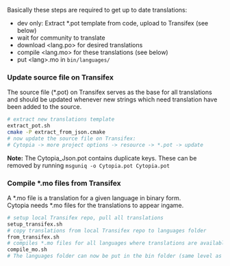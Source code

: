 Basically these steps are required to get up to date translations:
- dev only: Extract \*.pot template from code, upload to Transifex (see below)
- wait for community to translate
- download \<lang.po\> for desired translations
- compile \<lang.mo\> for these translations (see below)
- put \<lang\>.mo in ```bin/languages/```

### Update source file on Transifex
The source file (\*.pot) on Transifex serves as the base for all translations and
should be updated whenever new strings which need translation have been added to the source.

```bash
# extract new translations template
extract_pot.sh
cmake -P extract_from_json.cmake
# now update the source file on Transifex:
# Cytopia -> more project options -> resource -> *.pot -> update
```

**Note:** The Cytopia_Json.pot contains duplicate keys.
These can be removed by running `msguniq -o Cytopia.pot Cytopia.pot`

### Compile *.mo files from Transifex
A \*.mo file is a translation for a given language in binary form.  
Cytopia needs \*.mo files for the translations to appear ingame.

```bash
# setup local Transifex repo, pull all translations
setup_transifex.sh
# copy translations from local Transifex repo to languages folder
from_transifex.sh
# compiles *.mo files for all languages where translations are available
compile_mo.sh
# The languages folder can now be put in the bin folder (same level as the executable).
```
